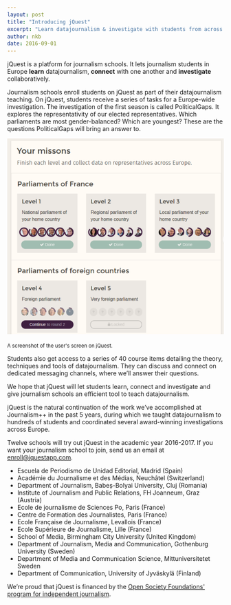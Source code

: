 ```yaml
---
layout: post
title: "Introducing jQuest"
excerpt: "Learn datajournalism & investigate with students from across Europe"
author: nkb
date: 2016-09-01
---
```


jQuest is a platform for journalism schools. It lets journalism students in Europe **learn** datajournalism, **connect** with one another and **investigate** collaboratively.

Journalism schools enroll students on jQuest as part of their datajournalism teaching. On jQuest, students receive a series of tasks for a Europe-wide investigation. The investigation of the first season is called PoliticalGaps. It explores the representativity of our elected representatives. Which parliaments are most gender-balanced? Which are youngest? These are the questions PoliticalGaps will bring an answer to.

![A screenshot of the user's screen on jQuest.](../images/screenshot.png)

<small>A screenshot of the user's screen on jQuest.</small>

Students also get access to a series of 40 course items detailing the theory, techniques and tools of datajournalism. They can discuss and connect on dedicated messaging channels, where we’ll answer their questions.

We hope that jQuest will let students learn, connect and investigate and give journalism schools an efficient tool to teach datajournalism.

jQuest is the natural continuation of the work we’ve accomplished at Journalism++ in the past 5 years, during which we taught datajournalism to hundreds of students and coordinated several award-winning investigations across Europe.

Twelve schools will try out jQuest in the academic year 2016-2017. If you want your journalism school to join, send us an email at enroll@jquestapp.com.

* Escuela de Periodismo de Unidad Editorial, Madrid (Spain)
* Académie du Journalisme et des Médias, Neuchâtel (Switzerland)
* Department of Journalism, Babeș-Bolyai University, Cluj (Romania)
* Institute of Journalism and Public Relations, FH Joanneum, Graz (Austria)
* Ecole de journalisme de Sciences Po, Paris (France)
* Centre de Formation des Journalistes, Paris (France)
* Ecole Française de Journalisme, Levallois (France)
* Ecole Supérieure de Journalisme, Lille (France)
* School of Media, Birmingham City University (United Kingdom)
* Department of Journalism, Media and Communication, Gothenburg University (Sweden)
* Department of Media and Communication Science, Mittuniversitetet Sweden
* Department of Communication, University of Jyväskylä (Finland)

We’re proud that jQuest is financed by the [Open Society Foundations' program for independent journalism](https://www.opensocietyfoundations.org/about/programs/independent-journalism).

